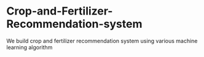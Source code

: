# Crop-and-Fertilizer-Recommendation-system
We build crop and fertilizer recommendation system using various machine learning algorithm
